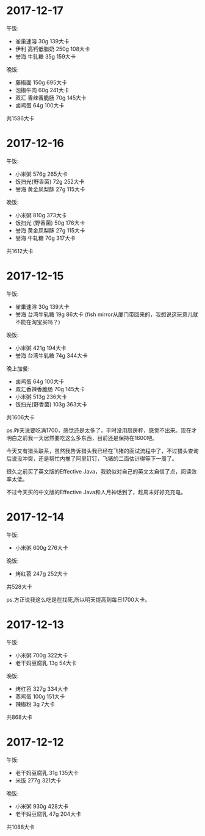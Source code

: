 # 2017-12-17
午饭:
- 雀巢速溶 30g 139大卡
- 伊利 高钙低脂奶 250g 108大卡
- 誉海 牛轧糖 35g 159大卡

晚饭:
- 藤椒面 150g 695大卡
- 泡椒牛肉 60g 241大卡
- 双汇 香辣香脆肠 70g 145大卡
- 卤鸡蛋 64g 100大卡

共1586大卡

# 2017-12-16
午饭:
- 小米粥 576g 265大卡
- 饭扫光(野香菌) 72g 252大卡 
- 誉海 黄金凤梨酥 27g 115大卡

晚饭:
- 小米粥 810g 373大卡
- 饭扫光 (野香菌) 50g 176大卡
- 誉海 黄金凤梨酥 27g 115大卡
- 誉海 牛轧糖 70g 317大卡

共1612大卡 

# 2017-12-15
午饭:
- 雀巢速溶 30g 139大卡
- 誉海 台湾牛轧糖 19g 86大卡 (fish mirror从厦门带回来的，我想说这玩意儿就不能在淘宝买吗？)

晚饭:
- 小米粥 421g 194大卡
- 誉海 台湾牛轧糖 74g 344大卡 

晚上加餐:
- 卤鸡蛋 64g 100大卡
- 双汇香辣香脆肠 70g 145大卡
- 小米粥 513g 236大卡
- 饭扫光(野香菌) 103g 363大卡

共1606大卡

ps.昨天说要吃满1700，感觉还是太多了，平时没用厨房秤，感觉不出来。现在才明白之前我一天居然要吃这么多东西，目前还是保持在1600吧。

今天又有猎头联系，虽然我告诉猎头我已经在飞猪的面试流程中了，不过猎头查询后说没冲突，还是帮忙内推了阿里钉钉，飞猪的二面估计得等下一周了。

很久之前买了英文版的Effective Java，我貌似对自己的英文太自信了点，阅读效率太低。

不过今天买的中文版的Effective Java和人月神话到了，趁周末好好充充电。

# 2017-12-14
午饭:
- 小米粥 600g 276大卡

晚饭:
- 烤红苕 247g 252大卡

共528大卡

ps.方正说我这么吃是在找死,所以明天提高到每日1700大卡。

# 2017-12-13
午饭:
- 小米粥 700g 322大卡
- 老干妈豆腐乳 13g 54大卡

晚饭:
- 烤红苕 327g 334大卡
- 蒸鸡蛋 100g 151大卡
- 辣椒粉 3g 7大卡

共868大卡

# 2017-12-12
午饭:
- 老干妈豆腐乳 31g 135大卡
- 米饭 277g 321大卡

晚饭:
- 小米粥 930g 428大卡
- 老干妈豆腐乳 47g 204大卡

共1088大卡

